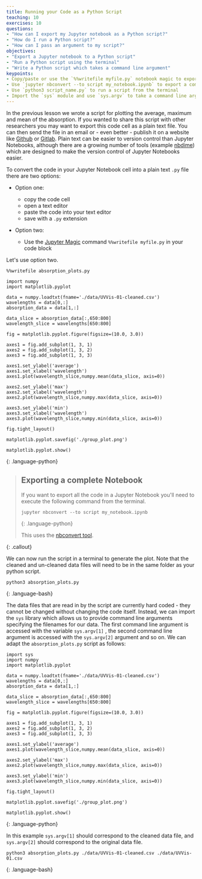 ```yaml
---
title: Running your Code as a Python Script
teaching: 10
exercises: 10
questions:
- "How can I export my Jupyter notebook as a Python script?"
- "How do I run a Python script?"
- "How can I pass an argument to my script?"
objectives:
- "Export a Jupyter notebook to a Python script"
- "Run a Python script using the terminal"
- "Write a Python script which takes a command line argument"
keypoints:
- Copy/paste or use the `%%writefile myfile.py` notebook magic to export a single cell
- Use `jupyter nbconvert --to script my_notebook.ipynb` to export a complete notebook 
- Use `python3 script_name.py` to run a script from the terminal
- Import the `sys` module and use `sys.argv` to take a command line argument
---
```


In the previous lesson we wrote a script for plotting the average, maximum and mean of the absorption.
If you wanted to share this script with other researchers you may want to export this code cell as a plain text file. You can then send the file in an email or - even better - publish it on a website like [Github](https://github.com) or [Gitlab](https://gitlab.com). Plain text can be easier to version control than Jupyter Notebooks, although there are a growing number of tools (example [nbdime](https://github.com/jupyter/nbdime)) which are designed to make the version control of Jupyter Notebooks easier.

To convert the code in your Jupyter Notebook cell into a plain text `.py` file there are two options:

- Option one:
	- copy the code cell
	- open a text editor
	- paste the code into your text editor
	- save with a `.py` extension

- Option two:
	- Use the [Jupyter Magic](https://ipython.readthedocs.io/en/stable/interactive/magics.html) command `%%writefile myfile.py` in your code block

Let's use option two.

~~~
%%writefile absorption_plots.py

import numpy
import matplotlib.pyplot

data = numpy.loadtxt(fname='./data/UVVis-01-cleaned.csv')
wavelengths = data[0,:]
absorption_data = data[1,:]

data_slice = absorption_data[:,650:800]
wavelength_slice = wavelengths[650:800]

fig = matplotlib.pyplot.figure(figsize=(10.0, 3.0))

axes1 = fig.add_subplot(1, 3, 1)
axes2 = fig.add_subplot(1, 3, 2)
axes3 = fig.add_subplot(1, 3, 3)

axes1.set_ylabel('average')
axes1.set_xlabel('wavelength')
axes1.plot(wavelength_slice,numpy.mean(data_slice, axis=0))

axes2.set_ylabel('max')
axes2.set_xlabel('wavelength')
axes2.plot(wavelength_slice,numpy.max(data_slice, axis=0))

axes3.set_ylabel('min')
axes3.set_xlabel('wavelength')
axes3.plot(wavelength_slice,numpy.min(data_slice, axis=0))

fig.tight_layout()

matplotlib.pyplot.savefig('./group_plot.png')

matplotlib.pyplot.show()
~~~
{: .language-python}

> ## Exporting a complete Notebook
>
> If you want to export all the code in a Jupyter Notebook
> you'll need to execute the following command
> from the terminal.
>
> ~~~
> jupyter nbconvert --to script my_notebook.ipynb
> ~~~
> {: .language-python}
>
>
> This uses the [nbconvert tool](https://github.com/jupyter/nbconvert).
> 
{: .callout}

We can now run the script in a terminal to generate the plot. Note that the cleaned and un-cleaned data files will need to be in the same folder as your python script.

~~~
python3 absorption_plots.py
~~~
{: .language-bash}

The data files that are read in by the script are currently hard coded - they cannot be changed without changing the code itself. Instead, we can import the `sys` library which allows us to provide command line arguments specifying the filenames for our data. The first command line argument is accessed with the variable `sys.argv[1]` , the second command line argument is accessed with the `sys.argv[2]` argument and so on. We can adapt the `absorption_plots.py` script as follows:

~~~
import sys
import numpy
import matplotlib.pyplot

data = numpy.loadtxt(fname='./data/UVVis-01-cleaned.csv')
wavelengths = data[0,:]
absorption_data = data[1,:]

data_slice = absorption_data[:,650:800]
wavelength_slice = wavelengths[650:800]

fig = matplotlib.pyplot.figure(figsize=(10.0, 3.0))

axes1 = fig.add_subplot(1, 3, 1)
axes2 = fig.add_subplot(1, 3, 2)
axes3 = fig.add_subplot(1, 3, 3)

axes1.set_ylabel('average')
axes1.plot(wavelength_slice,numpy.mean(data_slice, axis=0))

axes2.set_ylabel('max')
axes2.plot(wavelength_slice,numpy.max(data_slice, axis=0))

axes3.set_ylabel('min')
axes3.plot(wavelength_slice,numpy.min(data_slice, axis=0))

fig.tight_layout()

matplotlib.pyplot.savefig('./group_plot.png')

matplotlib.pyplot.show()
~~~
{: .language-python}

In this example `sys.argv[1]` should correspond to the cleaned data file, and `sys.argv[2]` should correspond to the original data file. 

~~~
python3 absorption_plots.py ./data/UVVis-01-cleaned.csv ./data/UVVis-01.csv
~~~
{: .language-bash}
